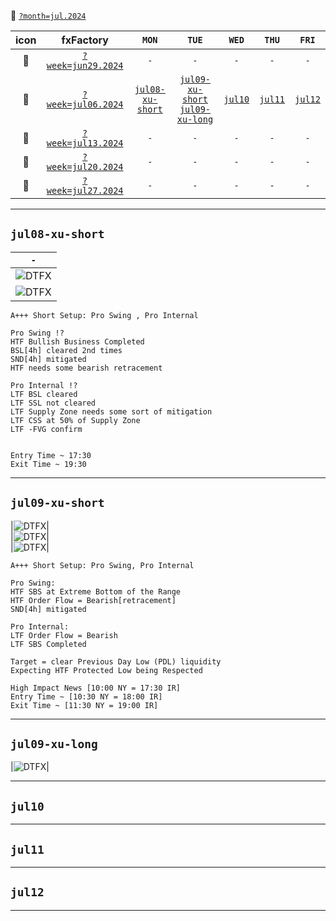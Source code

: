 :file_folder: [`?month=jul.2024`](https://www.forexfactory.com/calendar?month=jul.2024)  
<!-- -------------------------------------------------------------------------------------------------------------------------------------------------------- -->
| icon | fxFactory | `MON` | `TUE` | `WED` | `THU` | `FRI` |
| :---: | :---: | :---: | :---: | :---: | :---: | :---: |
| :notebook: | [`?week=jun29.2024`](https://www.forexfactory.com/calendar?week=jun29.2024) | `-` | `-` | `-` | `-` | `-` |
| :notebook: | [`?week=jul06.2024`](https://www.forexfactory.com/calendar?week=jul06.2024) | [`jul08-xu-short`](#jul08-xu-short) | [`jul09-xu-short`](#jul09-xu-short) [`jul09-xu-long`](#jul09-xu-long) | [`jul10`](#jul10) | [`jul11`](#jul11) | [`jul12`](#jul12) |
| :notebook: | [`?week=jul13.2024`](https://www.forexfactory.com/calendar?week=jul13.2024) | `-` | `-` | `-` | `-` | `-` |
| :notebook: | [`?week=jul20.2024`](https://www.forexfactory.com/calendar?week=jul20.2024) | `-` | `-` | `-` | `-` | `-` |
| :notebook: | [`?week=jul27.2024`](https://www.forexfactory.com/calendar?week=jul27.2024) | `-` | `-` | `-` | `-` | `-` |
<!-- -------------------------------------------------------------------------------------------------------------------------------------------------------- -->
___
## `jul08-xu-short`
| `-` |  
| :---: |  
|![DTFX](https://www.tradingview.com/x/jfaWfYyg/ "DTFX")|  
|![DTFX](https://www.tradingview.com/x/0UZLEF2Z/ "DTFX")|  

```
A+++ Short Setup: Pro Swing , Pro Internal

Pro Swing !?
HTF Bullish Business Completed
BSL[4h] cleared 2nd times
SND[4h] mitigated
HTF needs some bearish retracement

Pro Internal !?
LTF BSL cleared
LTF SSL not cleared
LTF Supply Zone needs some sort of mitigation
LTF CSS at 50% of Supply Zone
LTF -FVG confirm


Entry Time ~ 17:30
Exit Time ~ 19:30
```
<!-- -------------------------------------------------------------------------------------------------------------------------------------------------------- -->
___
## `jul09-xu-short`
|![DTFX](https://www.tradingview.com/x/o481DGZJ/ "DTFX")|  
|![DTFX](https://www.tradingview.com/x/mWprjSW6/ "DTFX")|  
|![DTFX](https://www.tradingview.com/x/2yW54mTW/ "DTFX")|  

```
A+++ Short Setup: Pro Swing, Pro Internal

Pro Swing:
HTF SBS at Extreme Bottom of the Range
HTF Order Flow = Bearish[retracement]
SND[4h] mitigated

Pro Internal:
LTF Order Flow = Bearish
LTF SBS Completed 

Target = clear Previous Day Low (PDL) liquidity
Expecting HTF Protected Low being Respected

High Impact News [10:00 NY = 17:30 IR]
Entry Time ~ [10:30 NY = 18:00 IR] 
Exit Time ~ [11:30 NY = 19:00 IR]
```
<!-- -------------------------------------------------------------------------------------------------------------------------------------------------------- -->
___
## `jul09-xu-long`
|![DTFX](https://www.tradingview.com/x/6pQvgWd6/ "DTFX")|  

___
## `jul10`
<!-- -------------------------------------------------------------------------------------------------------------------------------------------------------- -->
___
## `jul11`
<!-- -------------------------------------------------------------------------------------------------------------------------------------------------------- -->
___
## `jul12`
<!-- -------------------------------------------------------------------------------------------------------------------------------------------------------- -->
___




<!--
## `jul08`
| 🟡 `How to hunt huge moves using HTF analysis` |
| :--- |
| ![DTFX](https://www.tradingview.com/x/UewE6cRf/ "DTFX") |
| ![DTFX](https://www.tradingview.com/x/MPj9uHPA/ "DTFX") |
| ![DTFX](https://www.tradingview.com/x/l1ZHg04x/ "DTFX") |
| ![DTFX](https://www.tradingview.com/x/E43R7jC4/ "DTFX") |
| ![DTFX](https://www.tradingview.com/x/DSVOWeKZ/ "DTFX") |
| ![DTFX](https://www.tradingview.com/x/BKGW8AjK/ "DTFX") |
| ![DTFX](https://www.tradingview.com/x/LJY5nW4R/ "DTFX") |
| ![DTFX](https://www.tradingview.com/x/go8eaYDf/ "DTFX") |
| ![DTFX](https://www.tradingview.com/x/ii3ibV0b/ "DTFX") |
| ![DTFX](https://www.tradingview.com/x/bv1Bds23/ "DTFX") |
-->
